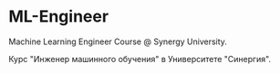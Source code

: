 # ML-Engineer
Machine Learning Engineer Course @ Synergy University.

Курс "Инженер машинного обучения" в Университете "Синергия".
